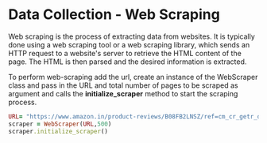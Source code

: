 # Data Collection - Web Scraping
Web scraping is the process of extracting data from websites. It is typically done using a web scraping tool or a web scraping library, which sends an HTTP request to a website's server to retrieve the HTML content of the page. The HTML is then parsed and the desired information is extracted.


To perform web-scraping add the url, create an instance of the WebScraper class and pass in the URL and total number of pages to be scraped as argument and calls the **initialize_scraper** method to start the scraping process.

```ruby
URL= "https://www.amazon.in/product-reviews/B08FB2LNSZ/ref=cm_cr_getr_d_paging_btm_next_2?ie=UTF8&filterByStar=all_stars&reviewerType=all_reviews&pageNumber="
scraper = WebScraper(URL,500)
scraper.initialize_scraper()
```
